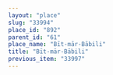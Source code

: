 ```yaml
---
layout: "place"
slug: "33994"
place_id: "892"
parent_id: "61"
place_name: "Bīt-mār-Bābili"
title: "Bīt-mār-Bābili"
previous_item: "33997"
---
```

